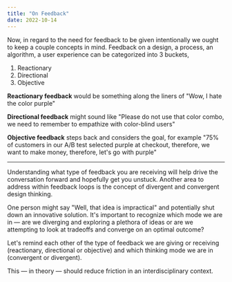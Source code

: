 ```yaml
---
title: "On Feedback"
date: 2022-10-14 
---
```


Now, in regard to the need for feedback to be given intentionally we ought to keep a couple concepts in mind. Feedback on a design, a process, an algorithm, a user experience can be categorized into 3 buckets,

1. Reactionary
2. Directional
3. Objective

**Reactionary feedback** would be something along the liners of "Wow, I hate the color purple"

**Directional feedback** might sound like "Please do not use that color combo, we need to remember to empathize with color-blind users"

**Objective feedback** steps back and considers the goal, for example "75% of customers in our A/B test selected purple at checkout, therefore, we want to make money, therefore, let's go with purple"

---

Understanding what type of feedback you are receiving will help drive the conversation forward and hopefully get you unstuck. Another area to address within feedback loops is the concept of divergent and convergent design thinking.

One person might say "Well, that idea is impractical" and potentially shut down an innovative solution. It's important to recognize which mode we are in — are we diverging and exploring a plethora of ideas or are we attempting to look at tradeoffs and converge on an optimal outcome?

Let's remind each other of the type of feedback we are giving or receiving (reactionary, directional or objective) and which thinking mode we are in (convergent or divergent).

This — in theory — should reduce friction in an interdisciplinary context.
